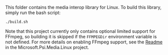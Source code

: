 This folder contains the media interop library for Linux. To build this library, simply run the bash script:
```
./build.sh
```

Note that this project currently only contains optional limited support for FFmpeg, so building it is skipped if the `FFMPEGDir` environment variable is not defined. For more details on enabling FFmpeg support, see the [Readme](../Microsoft.Psi.Media.Linux/Readme.md) in the Microsoft.Psi.Media.Linux project.